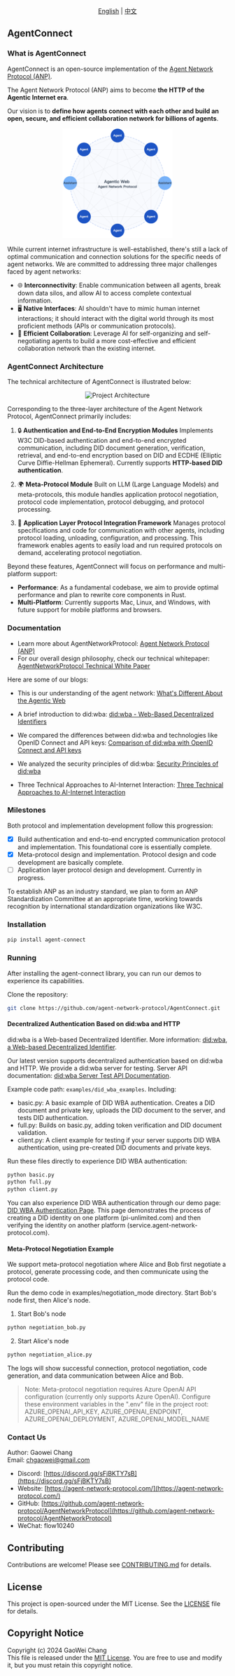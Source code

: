 <div align="center">
  
[English](README.md) | [中文](README.cn.md)

</div>

## AgentConnect

### What is AgentConnect

AgentConnect is an open-source implementation of the [Agent Network Protocol (ANP)](https://github.com/agent-network-protocol/AgentNetworkProtocol).

The Agent Network Protocol (ANP) aims to become **the HTTP of the Agentic Internet era**.

Our vision is to **define how agents connect with each other and build an open, secure, and efficient collaboration network for billions of agents**.

<p align="center">
  <img src="/images/agentic-web.png" width="50%" alt="Agentic Web"/>
</p>

While current internet infrastructure is well-established, there's still a lack of optimal communication and connection solutions for the specific needs of agent networks. We are committed to addressing three major challenges faced by agent networks:

- 🌐 **Interconnectivity**: Enable communication between all agents, break down data silos, and allow AI to access complete contextual information.
- 🖥️ **Native Interfaces**: AI shouldn't have to mimic human internet interactions; it should interact with the digital world through its most proficient methods (APIs or communication protocols).
- 🤝 **Efficient Collaboration**: Leverage AI for self-organizing and self-negotiating agents to build a more cost-effective and efficient collaboration network than the existing internet.

### AgentConnect Architecture

The technical architecture of AgentConnect is illustrated below:

<p align="center">
  <img src="/images/agent-connect-architecture.png" width="50%" alt="Project Architecture"/>
</p>

Corresponding to the three-layer architecture of the Agent Network Protocol, AgentConnect primarily includes:

1. 🔒 **Authentication and End-to-End Encryption Modules**
   Implements W3C DID-based authentication and end-to-end encrypted communication, including DID document generation, verification, retrieval, and end-to-end encryption based on DID and ECDHE (Elliptic Curve Diffie-Hellman Ephemeral). Currently supports **HTTP-based DID authentication**.

2. 🌍 **Meta-Protocol Module**
   Built on LLM (Large Language Models) and meta-protocols, this module handles application protocol negotiation, protocol code implementation, protocol debugging, and protocol processing.

3. 📡 **Application Layer Protocol Integration Framework**
   Manages protocol specifications and code for communication with other agents, including protocol loading, unloading, configuration, and processing. This framework enables agents to easily load and run required protocols on demand, accelerating protocol negotiation.

Beyond these features, AgentConnect will focus on performance and multi-platform support:

- **Performance**: As a fundamental codebase, we aim to provide optimal performance and plan to rewrite core components in Rust.
- **Multi-Platform**: Currently supports Mac, Linux, and Windows, with future support for mobile platforms and browsers.

### Documentation

- Learn more about AgentNetworkProtocol: [Agent Network Protocol (ANP)](https://github.com/agent-network-protocol/AgentNetworkProtocol)
- For our overall design philosophy, check our technical whitepaper: [AgentNetworkProtocol Technical White Paper](https://github.com/agent-network-protocol/AgentNetworkProtocol/blob/main/01-AgentNetworkProtocol%20Technical%20White%20Paper.md)

Here are some of our blogs:

- This is our understanding of the agent network: [What's Different About the Agentic Web](https://github.com/agent-network-protocol/AgentNetworkProtocol/blob/main/blogs/What-Makes-Agentic-Web-Different.md)

- A brief introduction to did:wba: [did:wba - Web-Based Decentralized Identifiers](https://github.com/agent-network-protocol/AgentNetworkProtocol/blob/main/blogs/did:wba,%20a%20Web-based%20Decentralized%20Identifier.md)

- We compared the differences between did:wba and technologies like OpenID Connect and API keys: [Comparison of did:wba with OpenID Connect and API keys](https://github.com/agent-network-protocol/AgentNetworkProtocol/blob/main/blogs/Comparison%20of%20did:wba%20with%20OpenID%20Connect%20and%20API%20keys.md)

- We analyzed the security principles of did:wba: [Security Principles of did:wba](https://github.com/agent-network-protocol/AgentNetworkProtocol/blob/main/blogs/did%3Awba-security-principles.md)

- Three Technical Approaches to AI-Internet Interaction: [Three Technical Approaches to AI-Internet Interaction](https://github.com/agent-network-protocol/AgentNetworkProtocol/blob/main/blogs/Three_Technical_Approaches_to_AI_Internet_Interaction.md)


### Milestones

Both protocol and implementation development follow this progression:

- [x] Build authentication and end-to-end encrypted communication protocol and implementation. This foundational core is essentially complete.
- [x] Meta-protocol design and implementation. Protocol design and code development are basically complete.
- [ ] Application layer protocol design and development. Currently in progress.

To establish ANP as an industry standard, we plan to form an ANP Standardization Committee at an appropriate time, working towards recognition by international standardization organizations like W3C.

### Installation

```bash
pip install agent-connect
```

### Running

After installing the agent-connect library, you can run our demos to experience its capabilities.

Clone the repository:

```bash
git clone https://github.com/agent-network-protocol/AgentConnect.git
```

#### Decentralized Authentication Based on did:wba and HTTP

did:wba is a Web-based Decentralized Identifier. More information: [did:wba, a Web-based Decentralized Identifier](https://github.com/agent-network-protocol/AgentNetworkProtocol/blob/main/blogs/did%3Awba%2C%20a%20Web-based%20Decentralized%20Identifier.md).

Our latest version supports decentralized authentication based on did:wba and HTTP. We provide a did:wba server for testing. Server API documentation: [did:wba Server Test API Documentation](https://github.com/agent-network-protocol/AgentNetworkProtocol/blob/main/docs/did%3Awba%20server%20test%20interface.md). 

Example code path: `examples/did_wba_examples`. Including:

- basic.py: A basic example of DID WBA authentication. Creates a DID document and private key, uploads the DID document to the server, and tests DID authentication.
- full.py: Builds on basic.py, adding token verification and DID document validation.
- client.py: A client example for testing if your server supports DID WBA authentication, using pre-created DID documents and private keys.

Run these files directly to experience DID WBA authentication:

```bash
python basic.py
python full.py
python client.py
```

You can also experience DID WBA authentication through our demo page: [DID WBA Authentication Page](https://www.service.agent-network-protocol.com/wba/examples/). This page demonstrates the process of creating a DID identity on one platform (pi-unlimited.com) and then verifying the identity on another platform (service.agent-network-protocol.com).

#### Meta-Protocol Negotiation Example

We support meta-protocol negotiation where Alice and Bob first negotiate a protocol, generate processing code, and then communicate using the protocol code.

Run the demo code in examples/negotiation_mode directory. Start Bob's node first, then Alice's node.

1. Start Bob's node
```bash
python negotiation_bob.py
```

2. Start Alice's node
```bash
python negotiation_alice.py
```

The logs will show successful connection, protocol negotiation, code generation, and data communication between Alice and Bob.

> Note:
> Meta-protocol negotiation requires Azure OpenAI API configuration (currently only supports Azure OpenAI). Configure these environment variables in the ".env" file in the project root: AZURE_OPENAI_API_KEY, AZURE_OPENAI_ENDPOINT, AZURE_OPENAI_DEPLOYMENT, AZURE_OPENAI_MODEL_NAME

### Contact Us

Author: Gaowei Chang  
Email: chgaowei@gmail.com  
- Discord: [https://discord.gg/sFjBKTY7sB](https://discord.gg/sFjBKTY7sB)  
- Website: [https://agent-network-protocol.com/](https://agent-network-protocol.com/)  
- GitHub: [https://github.com/agent-network-protocol/AgentNetworkProtocol](https://github.com/agent-network-protocol/AgentNetworkProtocol)
- WeChat: flow10240

## Contributing

Contributions are welcome! Please see [CONTRIBUTING.md](CONTRIBUTING.md) for details.

## License

This project is open-sourced under the MIT License. See the [LICENSE](LICENSE) file for details.

## Copyright Notice
Copyright (c) 2024 GaoWei Chang  
This file is released under the [MIT License](./LICENSE). You are free to use and modify it, but you must retain this copyright notice.
